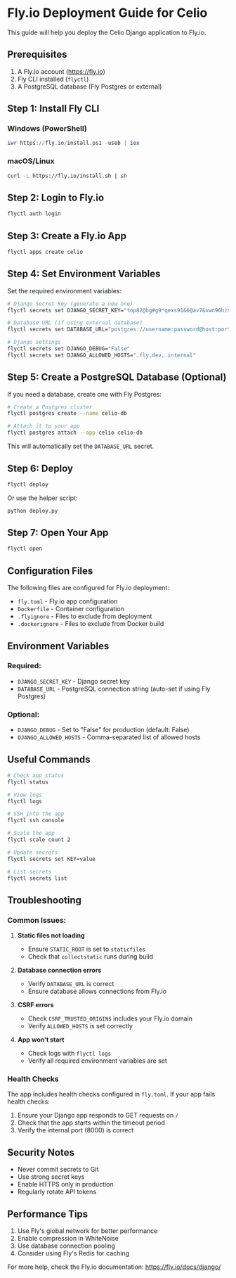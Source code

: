 # Fly.io Deployment Guide for Celio

This guide will help you deploy the Celio Django application to Fly.io.

## Prerequisites

1. A Fly.io account (https://fly.io)
2. Fly CLI installed (`flyctl`)
3. A PostgreSQL database (Fly Postgres or external)

## Step 1: Install Fly CLI

### Windows (PowerShell)
```powershell
iwr https://fly.io/install.ps1 -useb | iex
```

### macOS/Linux
```bash
curl -L https://fly.io/install.sh | sh
```

## Step 2: Login to Fly.io

```bash
flyctl auth login
```

## Step 3: Create a Fly.io App

```bash
flyctl apps create celio
```

## Step 4: Set Environment Variables

Set the required environment variables:

```bash
# Django Secret Key (generate a new one)
flyctl secrets set DJANGO_SECRET_KEY="top82@bg#g9*qexs91&6@av7&vwn96h)$*ohne=_eq7c$d$fa8"

# Database URL (if using external database)
flyctl secrets set DATABASE_URL="postgres://username:password@host:port/database"

# Django Settings
flyctl secrets set DJANGO_DEBUG="False"
flyctl secrets set DJANGO_ALLOWED_HOSTS=".fly.dev,.internal"
```

## Step 5: Create a PostgreSQL Database (Optional)

If you need a database, create one with Fly Postgres:

```bash
# Create a Postgres cluster
flyctl postgres create --name celio-db

# Attach it to your app
flyctl postgres attach --app celio celio-db
```

This will automatically set the `DATABASE_URL` secret.

## Step 6: Deploy

```bash
flyctl deploy
```

Or use the helper script:

```bash
python deploy.py
```

## Step 7: Open Your App

```bash
flyctl open
```

## Configuration Files

The following files are configured for Fly.io deployment:

- `fly.toml` - Fly.io app configuration
- `Dockerfile` - Container configuration
- `.flyignore` - Files to exclude from deployment
- `.dockerignore` - Files to exclude from Docker build

## Environment Variables

### Required:
- `DJANGO_SECRET_KEY` - Django secret key
- `DATABASE_URL` - PostgreSQL connection string (auto-set if using Fly Postgres)

### Optional:
- `DJANGO_DEBUG` - Set to "False" for production (default: False)
- `DJANGO_ALLOWED_HOSTS` - Comma-separated list of allowed hosts

## Useful Commands

```bash
# Check app status
flyctl status

# View logs
flyctl logs

# SSH into the app
flyctl ssh console

# Scale the app
flyctl scale count 2

# Update secrets
flyctl secrets set KEY=value

# List secrets
flyctl secrets list
```

## Troubleshooting

### Common Issues:

1. **Static files not loading**
   - Ensure `STATIC_ROOT` is set to `staticfiles`
   - Check that `collectstatic` runs during build

2. **Database connection errors**
   - Verify `DATABASE_URL` is correct
   - Ensure database allows connections from Fly.io

3. **CSRF errors**
   - Check `CSRF_TRUSTED_ORIGINS` includes your Fly.io domain
   - Verify `ALLOWED_HOSTS` is set correctly

4. **App won't start**
   - Check logs with `flyctl logs`
   - Verify all required environment variables are set

### Health Checks

The app includes health checks configured in `fly.toml`. If your app fails health checks:

1. Ensure your Django app responds to GET requests on `/`
2. Check that the app starts within the timeout period
3. Verify the internal port (8000) is correct

## Security Notes

- Never commit secrets to Git
- Use strong secret keys
- Enable HTTPS only in production
- Regularly rotate API tokens

## Performance Tips

1. Use Fly's global network for better performance
2. Enable compression in WhiteNoise
3. Use database connection pooling
4. Consider using Fly's Redis for caching

For more help, check the Fly.io documentation: https://fly.io/docs/django/
